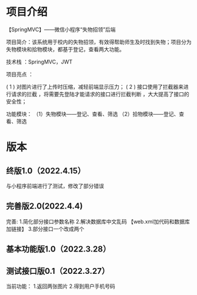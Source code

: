 # 项目介绍
【SpringMVC】——微信小程序“失物招领”后端

项目简介：该系统用于校内的失物招领，有效得帮助师生及时找到失物；项目分为失物模块和拾物模块，都基于登记，查看两大功能。

技术栈 ：SpringMVC，JWT

项目亮点 ：

( 1 ) 对图片进行了上传时压缩，减轻前端显示压力；
( 2 ) 接口使用了拦截器来进行请求的拦截 ，将需要先登陆才能请求的接口进行拦截判断 ，大大提高了接口的安全性；
	
功能模块：
（1）失物模块——登记、查看、筛选
（2）拾物模块——登记、查看、筛选

# 版本

## 终版1.0（2022.4.15）
与小程序前端进行了测试，修改了部分错误


## 完善版2.0(2022.4.4)
完善:
1.简化部分接口参数名称
2.解决数据库中文乱码			【web.xml加代码和数据库加链接】
3.部分接口一个改成两个

## 基本功能版1.0（2022.3.28）

## 测试接口版0.1（2022.3.27）
当前功能：
1.返回两张图片
2.得到用户手机号码
